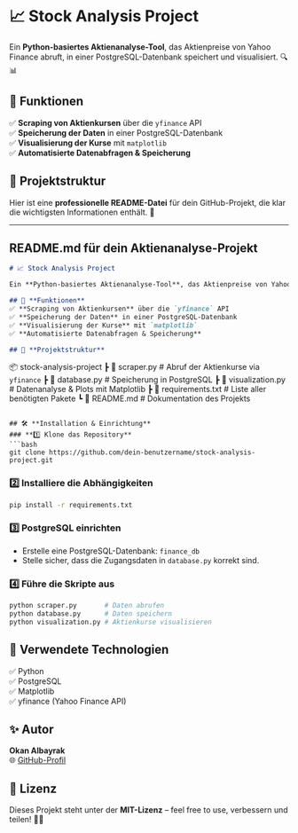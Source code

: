 # 📈 Stock Analysis Project

Ein **Python-basiertes Aktienanalyse-Tool**, das Aktienpreise von Yahoo Finance abruft, in einer PostgreSQL-Datenbank speichert und visualisiert. 🔍📊

## 🚀 **Funktionen**
✅ **Scraping von Aktienkursen** über die `yfinance` API  
✅ **Speicherung der Daten** in einer PostgreSQL-Datenbank  
✅ **Visualisierung der Kurse** mit `matplotlib`  
✅ **Automatisierte Datenabfragen & Speicherung**  

## 📂 **Projektstruktur**

Hier ist eine **professionelle README-Datei** für dein GitHub-Projekt, die klar die wichtigsten Informationen enthält. 🚀  

---
## **README.md für dein Aktienanalyse-Projekt**
```markdown
# 📈 Stock Analysis Project

Ein **Python-basiertes Aktienanalyse-Tool**, das Aktienpreise von Yahoo Finance abruft, in einer PostgreSQL-Datenbank speichert und visualisiert. 🔍📊

## 🚀 **Funktionen**
✅ **Scraping von Aktienkursen** über die `yfinance` API  
✅ **Speicherung der Daten** in einer PostgreSQL-Datenbank  
✅ **Visualisierung der Kurse** mit `matplotlib`  
✅ **Automatisierte Datenabfragen & Speicherung**  

## 📂 **Projektstruktur**
```
📦 stock-analysis-project
 ┣ 📜 scraper.py        # Abruf der Aktienkurse via `yfinance`
 ┣ 📜 database.py       # Speicherung in PostgreSQL
 ┣ 📜 visualization.py  # Datenanalyse & Plots mit Matplotlib
 ┣ 📜 requirements.txt  # Liste aller benötigten Pakete
 ┗ 📜 README.md         # Dokumentation des Projekts
```

## 🛠 **Installation & Einrichtung**
### **1️⃣ Klone das Repository**
```bash
git clone https://github.com/dein-benutzername/stock-analysis-project.git
```
### **2️⃣ Installiere die Abhängigkeiten**
```bash
pip install -r requirements.txt
```
### **3️⃣ PostgreSQL einrichten**
- Erstelle eine PostgreSQL-Datenbank: `finance_db`
- Stelle sicher, dass die Zugangsdaten in `database.py` korrekt sind.  

### **4️⃣ Führe die Skripte aus**
```bash
python scraper.py       # Daten abrufen
python database.py      # Daten speichern
python visualization.py # Aktienkurse visualisieren
```

## 🔗 **Verwendete Technologien**
✅ Python  
✅ PostgreSQL  
✅ Matplotlib  
✅ yfinance (Yahoo Finance API)  

## ✨ **Autor**
**Okan Albayrak**  
🌐 [GitHub-Profil](https://github.com/don-okano61)  

## 📜 **Lizenz**
Dieses Projekt steht unter der **MIT-Lizenz** – feel free to use, verbessern und teilen! 📄🎉  
```


